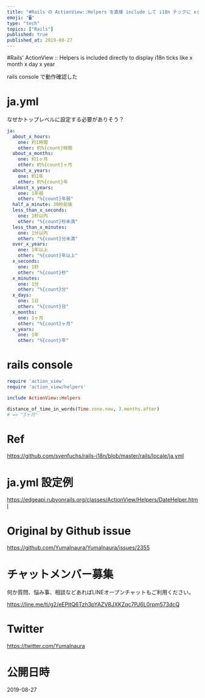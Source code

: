 ```yaml
---
title: "#Rails の ActionView::Helpers を直接 include して i18n チックに xヶ月 x日 x年 みたいなのを"
emoji: "🖥"
type: "tech"
topics: ["Rails"]
published: true
published_at: 2019-08-27
---
```


#Rails' ActionView :: Helpers is included directly to display i18n ticks like x month x day x year


rails console で動作確認した

# ja.yml

なぜかトップレベルに設定する必要がありそう？

```yaml
ja:
  about_x_hours:
    one: 約1時間
    other: 約%{count}時間
  about_x_months:
    one: 約1ヶ月
    other: 約%{count}ヶ月
  about_x_years:
    one: 約1年
    other: 約%{count}年
  almost_x_years:
    one: 1年弱
    other: "%{count}年弱"
  half_a_minute: 30秒前後
  less_than_x_seconds:
    one: 1秒以内
    other: "%{count}秒未満"
  less_than_x_minutes:
    one: 1分以内
    other: "%{count}分未満"
  over_x_years:
    one: 1年以上
    other: "%{count}年以上"
  x_seconds:
    one: 1秒
    other: "%{count}秒"
  x_minutes:
    one: 1分
    other: "%{count}分"
  x_days:
    one: 1日
    other: "%{count}日"
  x_months:
    one: 1ヶ月
    other: "%{count}ヶ月"
  x_years:
    one: 1年
    other: "%{count}年"
```

# rails console

```rb
require 'action_view'
require 'action_view/helpers'

include ActionView::Helpers

distance_of_time_in_words(Time.zone.now, 3.months.after)
# => "3ヶ月"
```

# Ref

https://github.com/svenfuchs/rails-i18n/blob/master/rails/locale/ja.yml

# ja.yml 設定例

https://edgeapi.rubyonrails.org/classes/ActionView/Helpers/DateHelper.html


# Original by Github issue

https://github.com/YumaInaura/YumaInaura/issues/2355








<!-- Update From Qiita API -->

# チャットメンバー募集


何か質問、悩み事、相談などあればLINEオープンチャットもご利用ください。

https://line.me/ti/g2/eEPltQ6Tzh3pYAZV8JXKZqc7PJ6L0rpm573dcQ





# Twitter


https://twitter.com/YumaInaura


<!-- Update From Qiita API -->



# 公開日時

2019-08-27
